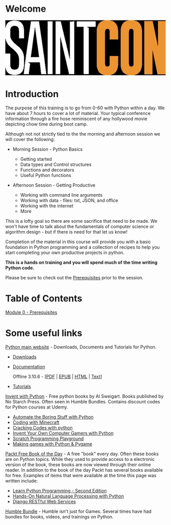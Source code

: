 
# Welcome
![Saintcon 2022](images/logo.jpg) 

# Introduction
The purpose of this training is to go from 0-60 with Python within a day.  We have about 7 hours to cover a lot of material.  Your typical conference information through a fire hose reminiscent of any hollywood movie depicting chow time during boot camp.

Although not  not strictly tied to the the morning and afternoon session we will cover the following:

* Morning Session - Python Basics
  
    * Getting started
    * Data types and Control structures 
    * Functions and decorators
    * Useful Python functions 
* Afternoon Session - Getting Productive

    * Working with command line arguments 
    * Working with data - files: txt, JSON, and office
    * Working with the internet
    * More

This is a lofty goal so there are some sacrifice that need to be made.  We won't have time to talk about the fundamentals of computer science or algorithm design - but if there is need for that let us know!

Completion of the material in this course will provide you with a basic foundation in Python programming and a collection of recipes to help you start completing your own productive projects in python.   

**This is a hands on training and you will spend much of the time writing Python code.**

Please be sure to check out the [Prerequisites](Module&#32;00&#32;-&#32;Front&#32;Matter/readme.md) prior to the session.  

# Table of Contents
[Module 0 - Prerequisites](Module&#32;00&#32;-&#32;Front&#32;Matter/readme.md)

# Some useful links
[Python main website](https://www.python.org/) - Downloads, Documents and Tutorials for Python.

- [Downloads](https://www.python.org/downloads/)
- [Documentation](https://www.python.org/doc/) 

    Offline 3.10.6 - [[PDF](https://docs.python.org/3/archives/python-3.9.7-docs-pdf-letter.zip) | [EPUB](https://docs.python.org/3/archives/python-3.9.7-docs.epub) | [HTML](https://docs.python.org/3/archives/python-3.9.7-docs-html.zip) | [Text](https://docs.python.org/3/archives/python-3.9.7-docs-text.zip)]

- [Tutorials]()

[Invent with Python](http://inventwithpython.com/) - Free python books by Al Sweigart.  Books published by No Starch Press.  Often seen in Humble Bundles.  Contains discount codes for Python courses at Udemy.

- [Automate the Boring Stuff with Python](http://inventwithpython.com/#automate)
- [Coding with Minecraft](http://inventwithpython.com/#minecraft)
- [Cracking Codes with python](http://inventwithpython.com/#cracking)
- [Invent Your Own Computer Gamers with Python](http://inventwithpython.com/#invent)
- [Scratch Programming Playground](http://inventwithpython.com/#scratch)
- [Making games with Python & Pygame](http://inventwithpython.com/#pygame)

[Packt Free Book of the Day](https://www.packtpub.com/free-learning) - A free "book" every day. Often these books are on Python topics.  While they used to provide access to a electronic version of the book, these books are now viewed through their online reader.  In addition to the book of the day Packt has several books available for free.  Examples of items that were available at the time this page was written include:

- [Learn Python Programming - Second Edition](https://www.packtpub.com/free-ebook/learn-python-programming-second-edition/9781788996662)
- [Hands-On Natural Language Processing with Python](https://www.packtpub.com/free-ebook/hands-on-natural-language-processing-with-python/9781789139495)
- [Django RESTful Web Services](https://www.packtpub.com/free-ebook/django-restful-web-services/9781788833929)

[Humble Bundle](https://www.humblebundle.com/) - Humble isn't just for Games.  Several times have had bundles for books, videos, and trainings on Python.


